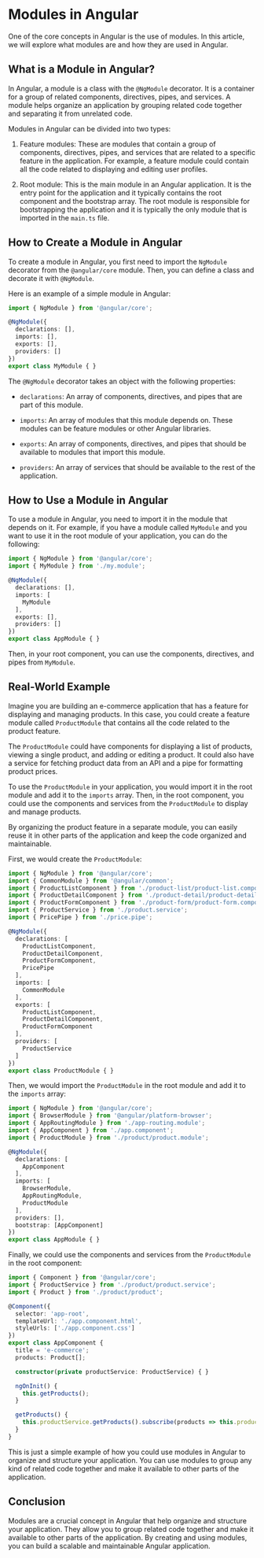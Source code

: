# Modules in Angular

One of the core concepts in Angular is the use of modules. In this article, we will explore what modules are and how they are used in Angular.

## **What is a Module in Angular?**

In Angular, a module is a class with the `@NgModule` decorator. It is a container for a group of related components, directives, pipes, and services. A module helps organize an application by grouping related code together and separating it from unrelated code.

Modules in Angular can be divided into two types:

1. Feature modules: These are modules that contain a group of components, directives, pipes, and services that are related to a specific feature in the application. For example, a feature module could contain all the code related to displaying and editing user profiles.
    
2. Root module: This is the main module in an Angular application. It is the entry point for the application and it typically contains the root component and the bootstrap array. The root module is responsible for bootstrapping the application and it is typically the only module that is imported in the `main.ts` file.
    

## **How to Create a Module in Angular**

To create a module in Angular, you first need to import the `NgModule` decorator from the `@angular/core` module. Then, you can define a class and decorate it with `@NgModule`.

Here is an example of a simple module in Angular:

```typescript
import { NgModule } from '@angular/core';

@NgModule({
  declarations: [],
  imports: [],
  exports: [],
  providers: []
})
export class MyModule { }
```

The `@NgModule` decorator takes an object with the following properties:

* `declarations`: An array of components, directives, and pipes that are part of this module.
    
* `imports`: An array of modules that this module depends on. These modules can be feature modules or other Angular libraries.
    
* `exports`: An array of components, directives, and pipes that should be available to modules that import this module.
    
* `providers`: An array of services that should be available to the rest of the application.
    

## **How to Use a Module in Angular**

To use a module in Angular, you need to import it in the module that depends on it. For example, if you have a module called `MyModule` and you want to use it in the root module of your application, you can do the following:

```typescript
import { NgModule } from '@angular/core';
import { MyModule } from './my.module';

@NgModule({
  declarations: [],
  imports: [
    MyModule
  ],
  exports: [],
  providers: []
})
export class AppModule { }
```

Then, in your root component, you can use the components, directives, and pipes from `MyModule`.

## Real-World Example

Imagine you are building an e-commerce application that has a feature for displaying and managing products. In this case, you could create a feature module called `ProductModule` that contains all the code related to the product feature.

The `ProductModule` could have components for displaying a list of products, viewing a single product, and adding or editing a product. It could also have a service for fetching product data from an API and a pipe for formatting product prices.

To use the `ProductModule` in your application, you would import it in the root module and add it to the `imports` array. Then, in the root component, you could use the components and services from the `ProductModule` to display and manage products.

By organizing the product feature in a separate module, you can easily reuse it in other parts of the application and keep the code organized and maintainable.

First, we would create the `ProductModule`:

```typescript
import { NgModule } from '@angular/core';
import { CommonModule } from '@angular/common';
import { ProductListComponent } from './product-list/product-list.component';
import { ProductDetailComponent } from './product-detail/product-detail.component';
import { ProductFormComponent } from './product-form/product-form.component';
import { ProductService } from './product.service';
import { PricePipe } from './price.pipe';

@NgModule({
  declarations: [
    ProductListComponent,
    ProductDetailComponent,
    ProductFormComponent,
    PricePipe
  ],
  imports: [
    CommonModule
  ],
  exports: [
    ProductListComponent,
    ProductDetailComponent,
    ProductFormComponent
  ],
  providers: [
    ProductService
  ]
})
export class ProductModule { }
```

Then, we would import the `ProductModule` in the root module and add it to the `imports` array:

```typescript
import { NgModule } from '@angular/core';
import { BrowserModule } from '@angular/platform-browser';
import { AppRoutingModule } from './app-routing.module';
import { AppComponent } from './app.component';
import { ProductModule } from './product/product.module';

@NgModule({
  declarations: [
    AppComponent
  ],
  imports: [
    BrowserModule,
    AppRoutingModule,
    ProductModule
  ],
  providers: [],
  bootstrap: [AppComponent]
})
export class AppModule { }
```

Finally, we could use the components and services from the `ProductModule` in the root component:

```typescript
import { Component } from '@angular/core';
import { ProductService } from './product/product.service';
import { Product } from './product/product';

@Component({
  selector: 'app-root',
  templateUrl: './app.component.html',
  styleUrls: ['./app.component.css']
})
export class AppComponent {
  title = 'e-commerce';
  products: Product[];

  constructor(private productService: ProductService) { }

  ngOnInit() {
    this.getProducts();
  }

  getProducts() {
    this.productService.getProducts().subscribe(products => this.products = products);
  }
}
```

This is just a simple example of how you could use modules in Angular to organize and structure your application. You can use modules to group any kind of related code together and make it available to other parts of the application.

## **Conclusion**

Modules are a crucial concept in Angular that help organize and structure your application. They allow you to group related code together and make it available to other parts of the application. By creating and using modules, you can build a scalable and maintainable Angular application.